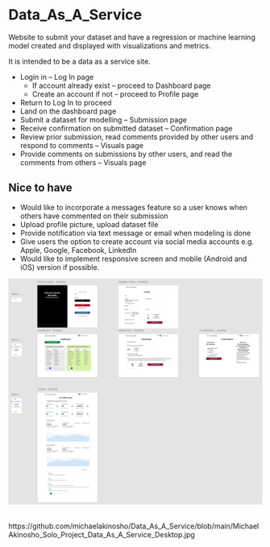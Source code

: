 # Data_As_A_Service
Website to submit your dataset and have a regression or machine learning model created and displayed with visualizations and metrics.

It is intended to be a data as a service site.
  * Login in – Log In page
     * If account already exist – proceed to Dashboard page
     * Create an account if not – proceed to Profile page
  * Return to Log In to proceed
  * Land on the dashboard page
  * Submit a dataset for modelling – Submission page
  * Receive confirmation on submitted dataset – Confirmation page
  * Review prior submission, read comments provided by other users and respond to comments – Visuals page
  * Provide comments on submissions by other users, and read the comments from others – Visuals page

## Nice to have
  * Would like to incorporate a messages feature so a user knows when others have commented on their submission
  * Upload profile picture, upload dataset file
  * Provide notification via text message or email when modeling is done
  * Give users the option to create account via social media accounts e.g. Apple, Google, Facebook, LinkedIn
  * Would like to implement responsive screen and mobile (Android and iOS) version if possible.
<p><img src="/MichaelAkinosho_Solo_Project_Data_As_A_Service_Desktop.jpg" alt="Project Wireframe" width="min-content" height="min-content"/></p>
<img>https://github.com/michaelakinosho/Data_As_A_Service/blob/main/MichaelAkinosho_Solo_Project_Data_As_A_Service_Desktop.jpg</img>
